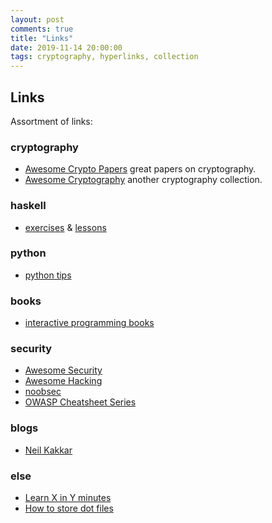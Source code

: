 ```yaml
---
layout: post
comments: true
title: "Links"
date: 2019-11-14 20:00:00
tags: cryptography, hyperlinks, collection 
---
```



<!--more-->
## Links

Assortment of links:

### cryptography 

- [Awesome Crypto Papers](https://www.github.com/pFarb/awesome-crypto-papers) great papers on cryptography.
- [Awesome Cryptography](https://www.github.com/sobolevn/awesome-cryptography) another cryptography collection.


### haskell

- [exercises](https://github.com/raviksharma/bartosz-basics-of-haskell) & [lessons](https://www.schoolofhaskell.com/user/bartosz/basics-of-haskell)
### python

- [python tips](https://book.pythontips.com/)
### books

- [interactive programming books](https://runestone.academy/runestone/books/)

 
### security

- [Awesome Security](https://github.com/sbilly/awesome-security)
- [Awesome Hacking](https://github.com/Hack-with-Github/Awesome-Hacking)
- [noobsec](https://www.noobsec.net)
- [OWASP Cheatsheet Series](https://cheatsheetseries.owasp.orgA/)


### blogs
- [Neil Kakkar](https://neilkakkar.com/blog/)

### else
- [Learn X in Y minutes](https://learnxinyminutes.com/)
- [How to store dot files](https://www.atlassian.com/git/tutorials/dotfiles)

